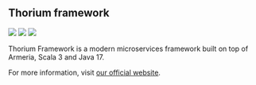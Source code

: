 ## Thorium framework

![](https://img.shields.io/github/workflow/status/Greenfossil/thorium/Run%20tests)
![](https://img.shields.io/github/license/Greenfossil/thorium)
![](https://img.shields.io/github/v/tag/Greenfossil/thorium)

Thorium Framework is a modern microservices framework built on top of Armeria, Scala 3 and Java 17.

For more information, visit [our official website](https://thoriumframework.dev).
